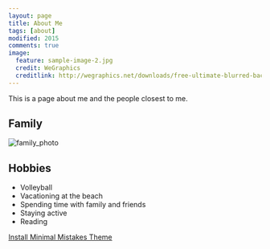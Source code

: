 ```yaml
---
layout: page
title: About Me
tags: [about]
modified: 2015
comments: true
image:
  feature: sample-image-2.jpg
  credit: WeGraphics
  creditlink: http://wegraphics.net/downloads/free-ultimate-blurred-background-pack/
---
```


This is a page about me and the people closest to me.

## Family

![family_photo]({{site.url}}/images/family_photo.JPG)

## Hobbies

* Volleyball
* Vacationing at the beach
* Spending time with family and friends
* Staying active
* Reading

<a markdown="0" href="{{ site.url }}/theme-setup" class="btn">Install Minimal Mistakes Theme</a>